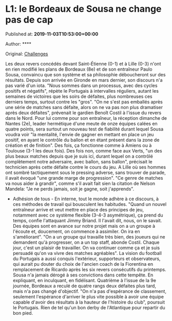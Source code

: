 
# L1: le Bordeaux de Sousa ne change pas de cap

Published at: **2019-11-03T10:53:00+00:00**

Author: ****

Original: [Challenges](https://www.challenges.fr/sport/l1-le-bordeaux-de-sousa-ne-change-pas-de-cap_682940)

Les deux revers concédés devant Saint-Étienne (0-1) et à Lille (0-3) n'ont en rien modifié les plans de Bordeaux (8e) et de son entraîneur Paulo Sousa, convaincu que son système et sa philosophie déboucheront sur des résultats.
Depuis son arrivée en Gironde en mars dernier, son discours n'a pas varié d'un iota. "Nous sommes dans un processus, avec des cycles positifs et négatifs", répète le Portugais à intervalles réguliers, autant les semaines de victoires que les soirs de défaites, plus nombreuses ces derniers temps, surtout contre les "gros".
"On ne s'est pas emballés après une série de matches sans défaite, alors on ne va pas non plus dramatiser après deux défaites", prévenait le gardien Benoît Costil à l'issue du revers dans le Nord.
Pour lui comme pour son entraîneur, la réception dimanche de Nantes (2e), leader hermétique d'une meute de onze équipes calées en quatre points, sera surtout un nouveau test de fiabilité durant lequel Sousa voudra voir "la mentalité, l'envie de gagner en mettant en place un jeu positif, en ayant le contrôle du ballon et en étant présent dans la zone de création et de finition".
Des fois, ça fonctionne comme à Amiens ou à Toulouse (3-1 les deux fois). Des fois non, comme face aux Verts, "un des plus beaux matches depuis que je suis ici, durant lequel on a contrôlé complètement notre adversaire, avec ballon, sans ballon", précisait le technicien après cette défaite contre le cours du jeu.
A Lille où ses hommes ont sombré tactiquement sous le pressing adverse, sans trouver de parade, il avait évoqué "une grande marge de progression". "Ce genre de matches va nous aider à grandir", comme s'il avait fait sien la citation de Nelson Mandela: "Je ne perds jamais, soit je gagne, soit j'apprends".
- Adhésion de tous -
En interne, tout le monde adhère à ce discours, à ces méthodes de travail qui bousculent les habitudes. "Quand un nouvel entraîneur arrive et veut mettre en place des principes de jeu, notamment avec ce système flexible (3-4-3 asymétrique), ça prend du temps, confie l'attaquant Jimmy Briand. Il l'avait dit, nous, on le savait. Des équipes sont en avance sur notre projet mais on a un groupe à l'écoute et, doucement, on commence à assimiler. On ira en s'améliorant".
"On a un groupe qui travaille très bien, des joueurs qui ne demandent qu'à progresser, on a un top staff, abonde Costil. Chaque jour, c'est un plaisir de travailler. On va continuer comme ça et je suis persuadé qu'on va vivre des matches agréables".
La vision du football du Portugais a aussi conquis l'extérieur, supporteurs et observateurs, qui aurait pu douter du choix de l'ancien coach de la Fiorentina en remplacement de Ricardo après les six revers consécutifs du printemps.
Sousa n'a jamais dérogé à ses convictions dans cette tempête. En expliquant, en inculquant, en fidélisant.
Quatrième à l'issue de la 9e journée, Bordeaux a reculé de quatre rangs deux défaites plus tard, mais n'a pas changé d'objectif. "On n'a pas d'espérance de classement, seulement l'espérance d'arriver le plus vite possible à avoir une équipe capable d'avoir des résultats à la hauteur de l'histoire du club", poursuit le Portugais.
Rien de tel qu'un bon derby de l'Atlantique pour repartir du bon pied.
